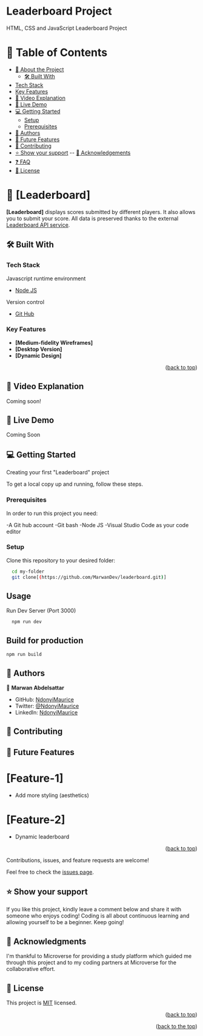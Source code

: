 # Leaderboard Project
HTML, CSS and JavaScript Leaderboard Project
<a name="readme-top"></a>

# 📗 Table of Contents
- [📖 About the Project](#about-project)
  - [🛠 Built With](#built-with)
- [Tech Stack](#tech-stack)
- [Key Features](#key-features)
- [🎥 Video Explanation](#video-explanation)   
- [🚀 Live Demo](#live-demo)    
- [💻 Getting Started](#getting-started)
  - [Setup](#setup)
  - [Prerequisites](#prerequisites)
- [👥 Authors](#authors)
- [🔭 Future Features](#future-features)
- [🤝 Contributing](#contributing)
- [⭐️ Show your support](#support)
-- [🙏 Acknowledgements](#acknowledgements)
- [❓ FAQ](#faq)
- [📝 License](#license)

# 📖 [Leaderboard] <a name="Leaderboard"></a>


**[Leaderboard]** displays scores submitted by different players. It also allows you to submit your score. All data is preserved thanks to the external<a href="https://www.notion.so/microverse/Leaderboard-API-service-24c0c3c116974ac49488d4eb0267ade3"> Leaderboard API service</a>.

## 🛠 Built With  <a name="built-with"></a>

### Tech Stack <a name="tech-stack"></a>

  <summary>Javascript runtime environment</summary>
  <ul>
    <li><a href="https://nodejs.org/en/">Node JS</a></li>
  </ul>

  <summary>Version control</summary>
  <ul>
    <li><a href="github.com">Git Hub</a></li>
  </ul>
</details>

### Key Features <a name="key-features"></a>

- **[Medium-fidelity Wireframes]**
- **[Desktop Version]**
- **[Dynamic Design]**


<p align="right">(<a href="#readme-top">back to top</a>)</p>

## 🎥 Video Explanation <a name="video-explanation"></a>
Coming soon!

## 🚀 Live Demo <a name="live-demo"></a>
Coming Soon


## 💻 Getting Started <a name="getting-started"></a>

Creating your first "Leaderboard" project

To get a local copy up and running, follow these steps.

### Prerequisites

In order to run this project you need:

-A Git hub account
-Git bash
-Node JS
-Visual Studio Code as your code editor

### Setup

Clone this repository to your desired folder:

```sh
  cd my-folder
  git clone[(https://github.com/MarwanDev/leaderboard.git)]
```

## Usage

Run Dev Server (Port 3000)

```
  npm run dev
```

## Build for production

```
npm run build
```


## 👥 Authors <a name="authors"></a>

👤 **Marwan Abdelsattar**

- GitHub: [NdonyiMaurice](https://github.com/citec-47)
- Twitter: [@NdonyiMaurice](https://twitter.com/Ndonyi4)
- LinkedIn: [NdonyiMaurice](https://www.linkedin.com/in/ndonyi-maurice-b5b49b22b/)


## 🤝 Contributing <a name="contributing"></a>


## 🔭 Future Features <a name="future-features"></a>

# **[Feature-1]** 
- Add more styling (aesthetics)

# **[Feature-2]** 
- Dynamic leaderboard

<p align="right">(<a href="#readme-top">back to top</a>)</p>

Contributions, issues, and feature requests are welcome!

Feel free to check the [issues page](https://github.com/citec-47/Leader-board/issues).

## ⭐️ Show your support <a name="support"></a>

If you like this project, kindly leave a comment below and share it with someone who enjoys coding! Coding is all about continuous learning and allowing yourself to be a beginner. Keep going! 

## 🙏 Acknowledgments <a name="Microverse Inc."></a>

I'm thankful to Microverse for providing a study platform which guided me through this project and to my coding partners at Microverse for the collaborative effort. 
## 📝 License <a name="license"></a>

This project is [MIT](https://github.com/citec-47/Leader-board/blob/leader-board/LICENSE) licensed.


<p align="right">(<a href="#readme-top">back to top</a>)</p>

<p align="right">(<a href="#readme-top">back to the top</a>)</p>

